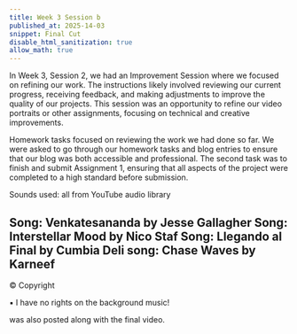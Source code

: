 ```yaml
---
title: Week 3 Session b
published_at: 2025-14-03
snippet: Final Cut
disable_html_sanitization: true
allow_math: true
---
```

In Week 3, Session 2, we had an Improvement Session where we focused on refining our work. The instructions likely involved reviewing our current progress, receiving feedback, and making adjustments to improve the quality of our projects. This session was an opportunity to refine our video portraits or other assignments, focusing on technical and creative improvements.

Homework tasks focused on reviewing the work we had done so far. We were asked to go through our homework tasks and blog entries to ensure that our blog was both accessible and professional. The second task was to finish and submit Assignment 1, ensuring that all aspects of the project were completed to a high standard before submission.

Sounds used: all from YouTube audio library

Song: Venkatesananda by Jesse Gallagher
Song: Interstellar Mood by Nico Staf
Song: Llegando al Final by Cumbia Deli
song: Chase Waves by Karneef
----------------------------------------------------------------------------

© Copyright

▪ I have no rights on the background music!

was also posted along with the final video.